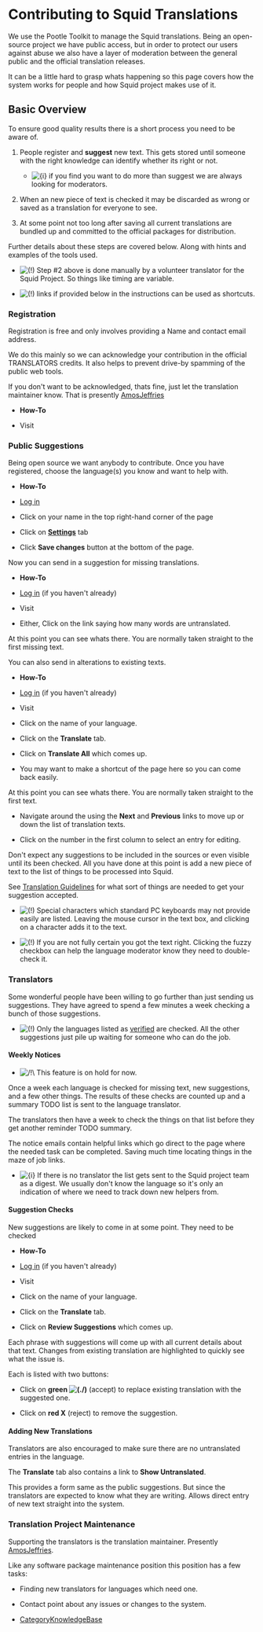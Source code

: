 # Contributing to Squid Translations

We use the Pootle Toolkit to manage the Squid translations. Being an
open-source project we have public access, but in order to protect our
users against abuse we also have a layer of moderation between the
general public and the official translation releases.

It can be a little hard to grasp whats happening so this page covers how
the system works for people and how Squid project makes use of it.

## Basic Overview

To ensure good quality results there is a short process you need to be
aware of.

1.  People register and **suggest** new text. This gets stored until
    someone with the right knowledge can identify whether its right or
    not.
    
      - ![{i}](https://wiki.squid-cache.org/wiki/squidtheme/img/icon-info.png)
        if you find you want to do more than suggest we are always
        looking for moderators.

2.  When an new piece of text is checked it may be discarded as wrong or
    saved as a translation for everyone to see.

3.  At some point not too long after saving all current translations are
    bundled up and committed to the official packages for distribution.

Further details about these steps are covered below. Along with hints
and examples of the tools used.

  - ![(\!)](https://wiki.squid-cache.org/wiki/squidtheme/img/idea.png)
    Step \#2 above is done manually by a volunteer translator for the
    Squid Project. So things like timing are variable.

  - ![(\!)](https://wiki.squid-cache.org/wiki/squidtheme/img/idea.png)
    links if provided below in the instructions can be used as
    shortcuts.

### Registration

Registration is free and only involves providing a Name and contact
email address.

We do this mainly so we can acknowledge your contribution in the
official TRANSLATORS credits. It also helps to prevent drive-by spamming
of the public web tools.

If you don't want to be acknowledged, thats fine, just let the
translation maintainer know. That is presently
[AmosJeffries](https://wiki.squid-cache.org/Translations/Basics/AmosJeffries#)

  - **How-To**

  - Visit [](http://translate.squid-cache.org/accounts/register/)

### Public Suggestions

Being open source we want anybody to contribute. Once you have
registered, choose the language(s) you know and want to help with.

  - **How-To**

  - [Log in](http://translate.squid-cache.org/accounts/login/)

  - Click on your name in the top right-hand corner of the page

  - Click on
    **[Settings](http://translate.squid-cache.org/accounts/edit/)** tab

  - Click **Save changes** button at the bottom of the page.

Now you can send in a suggestion for missing translations.

  - **How-To**

  - [Log in](http://translate.squid-cache.org/accounts/login/) (if you
    haven't already)

  - Visit [](http://translate.squid-cache.org/projects/squid/)

  - Either, Click on the link saying how many words are untranslated.

At this point you can see whats there. You are normally taken straight
to the first missing text.

You can also send in alterations to existing texts.

  - **How-To**

  - [Log in](http://translate.squid-cache.org/accounts/login/) (if you
    haven't already)

  - Visit [](http://translate.squid-cache.org/projects/squid/)

  - Click on the name of your language.

  - Click on the **Translate** tab.

  - Click on **Translate All** which comes up.

  - You may want to make a shortcut of the page here so you can come
    back easily.

At this point you can see whats there. You are normally taken straight
to the first text.

  - Navigate around the using the **Next** and **Previous** links to
    move up or down the list of translation texts.

  - Click on the number in the first column to select an entry for
    editing.

Don't expect any suggestions to be included in the sources or even
visible until its been checked. All you have done at this point is add a
new piece of text to the list of things to be processed into Squid.

See [Translation
Guidelines](https://wiki.squid-cache.org/Translations/Basics/Translations/Guidelines#)
for what sort of things are needed to get your suggestion accepted.

  - ![(\!)](https://wiki.squid-cache.org/wiki/squidtheme/img/idea.png)
    Special characters which standard PC keyboards may not provide
    easily are listed. Leaving the mouse cursor in the text box, and
    clicking on a character adds it to the text.

  - ![(\!)](https://wiki.squid-cache.org/wiki/squidtheme/img/idea.png)
    If you are not fully certain you got the text right. Clicking the
    fuzzy checkbox can help the language moderator know they need to
    double-check it.

### Translators

Some wonderful people have been willing to go further than just sending
us suggestions. They have agreed to spend a few minutes a week checking
a bunch of those suggestions.

  - ![(\!)](https://wiki.squid-cache.org/wiki/squidtheme/img/idea.png)
    Only the languages listed as
    [verified](https://wiki.squid-cache.org/Translations/Basics/Translations#)
    are checked. All the other suggestions just pile up waiting for
    someone who can do the job.

#### Weekly Notices

  - ![/\!\\](https://wiki.squid-cache.org/wiki/squidtheme/img/alert.png)
    This feature is on hold for now.

Once a week each language is checked for missing text, new suggestions,
and a few other things. The results of these checks are counted up and a
summary TODO list is sent to the language translator.

The translators then have a week to check the things on that list before
they get another reminder TODO summary.

The notice emails contain helpful links which go direct to the page
where the needed task can be completed. Saving much time locating things
in the maze of job links.

  - ![{i}](https://wiki.squid-cache.org/wiki/squidtheme/img/icon-info.png)
    If there is no translator the list gets sent to the Squid project
    team as a digest. We usually don't know the language so it's only an
    indication of where we need to track down new helpers from.

#### Suggestion Checks

New suggestions are likely to come in at some point. They need to be
checked

  - **How-To**

  - [Log in](http://translate.squid-cache.org/accounts/login/) (if you
    haven't already)

  - Visit [](http://translate.squid-cache.org/projects/squid/)

  - Click on the name of your language.

  - Click on the **Translate** tab.

  - Click on **Review Suggestions** which comes up.

Each phrase with suggestions will come up with all current details about
that text. Changes from existing translation are highlighted to quickly
see what the issue is.

Each is listed with two buttons:

  - Click on **green
    ![(./)](https://wiki.squid-cache.org/wiki/squidtheme/img/checkmark.png)**
    (accept) to replace existing translation with the suggested one.

  - Click on **red X** (reject) to remove the suggestion.

#### Adding New Translations

Translators are also encouraged to make sure there are no untranslated
entries in the language.

The **Translate** tab also contains a link to **Show Untranslated**.

This provides a form same as the public suggestions. But since the
translators are expected to know what they are writing. Allows direct
entry of new text straight into the system.

### Translation Project Maintenance

Supporting the translators is the translation maintainer. Presently
[AmosJeffries](https://wiki.squid-cache.org/Translations/Basics/AmosJeffries#).

Like any software package maintenance position this position has a few
tasks:

  - Finding new translators for languages which need one.

<!-- end list -->

  - Contact point about any issues or changes to the system.

<!-- end list -->

  - [CategoryKnowledgeBase](https://wiki.squid-cache.org/Translations/Basics/CategoryKnowledgeBase#)

